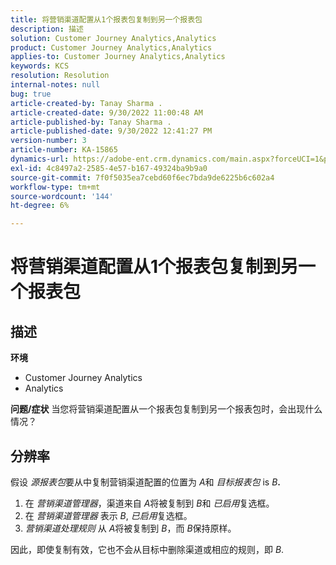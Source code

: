 ```yaml
---
title: 将营销渠道配置从1个报表包复制到另一个报表包
description: 描述
solution: Customer Journey Analytics,Analytics
product: Customer Journey Analytics,Analytics
applies-to: Customer Journey Analytics,Analytics
keywords: KCS
resolution: Resolution
internal-notes: null
bug: true
article-created-by: Tanay Sharma .
article-created-date: 9/30/2022 11:00:48 AM
article-published-by: Tanay Sharma .
article-published-date: 9/30/2022 12:41:27 PM
version-number: 3
article-number: KA-15865
dynamics-url: https://adobe-ent.crm.dynamics.com/main.aspx?forceUCI=1&pagetype=entityrecord&etn=knowledgearticle&id=1c0d961e-af40-ed11-9db1-0022480868ff
exl-id: 4c8497a2-2585-4e57-b167-49324ba9b9a0
source-git-commit: 7f0f5035ea7cebd60f6ec7bda9de6225b6c602a4
workflow-type: tm+mt
source-wordcount: '144'
ht-degree: 6%

---
```


# 将营销渠道配置从1个报表包复制到另一个报表包

## 描述

<b>环境</b>
- Customer Journey Analytics
- Analytics



<b>问题/症状</b>
当您将营销渠道配置从一个报表包复制到另一个报表包时，会出现什么情况？


## 分辨率


假设 *源报表包*&#x200B;要从中复制营销渠道配置的位置为 *A*&#x200B;和 *目标报表包* is *B<b>*.</b>

1. 在 *营销渠道管理器*，渠道来自 *A*&#x200B;将被复制到 *B*&#x200B;和 *已启用*&#x200B;复选框。
2. 在 *营销渠道管理器* 表示 *B*, *已启用*&#x200B;复选框。
3. *营销渠道处理规则* 从 *A*&#x200B;将被复制到 *B*，而 *B*&#x200B;保持原样。


因此，即使复制有效，它也不会从目标中删除渠道或相应的规则，即 *B*.
